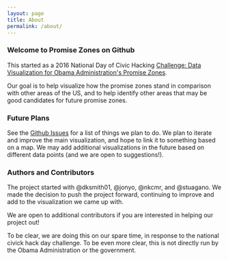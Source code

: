 ```yaml
---
layout: page
title: About
permalink: /about/
---
```


### Welcome to Promise Zones on Github

This started as a 2016 National Day of Civic Hacking [Challenge: Data Visualization for Obama Administration's Promise Zones](https://cache.codeforamerica.org/events/national-day-2016/challenge-promise-zone-data).

Our goal is to help visualize how the promise zones stand in comparison with other areas of the US, and to help identify other areas that may be good candidates for future promise zones.

### Future Plans

See the [Github Issues](https://github.com/promise-zones/promise-zones/issues) for a list of things we plan to do.  We plan to iterate and improve the main visualization, and hope to link it to something based on a map.  We may add additional visualizations in the future based on different data points (and we are open to suggestions!).

### Authors and Contributors

The project started with @dksmith01, @jonyo, @nkcmr, and @stuagano.  We made the decision to push the project forward, continuing to improve and add to the visualization we came up with.

We are open to additional contributors if you are interested in helping our project out!

To be clear, we are doing this on our spare time, in response to the national civick hack day challenge. To be even more clear, this is not directly run by the Obama Administration or the government.
